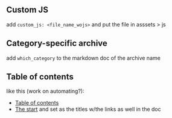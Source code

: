 ## Custom JS
add `custom_js: <file_name_wojs>` and put the file in asssets > js

## Category-specific archive
add `which_category` to the markdown doc of the archive name

## Table of contents
like this (work on automating?):
- [Table of contents](#table-of-contents)
- [The start](#the-start)
and set as the titles w/the links as well in the doc
